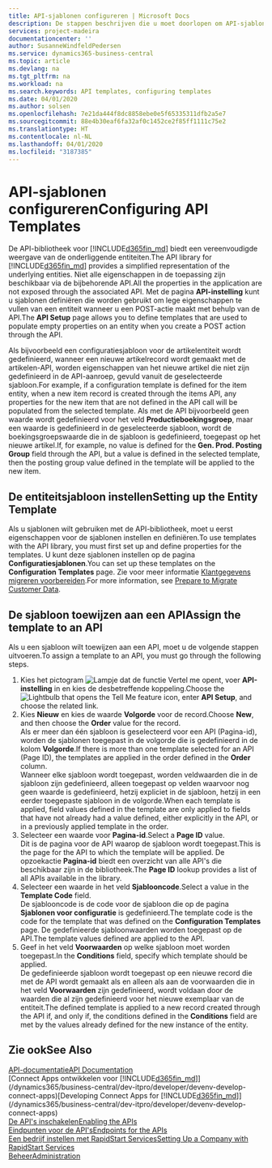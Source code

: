 ```yaml
---
title: API-sjablonen configureren | Microsoft Docs
description: De stappen beschrijven die u moet doorlopen om API-sjablonen te configureren voor Dynamics 365 Business Central.
services: project-madeira
documentationcenter: ''
author: SusanneWindfeldPedersen
ms.service: dynamics365-business-central
ms.topic: article
ms.devlang: na
ms.tgt_pltfrm: na
ms.workload: na
ms.search.keywords: API templates, configuring templates
ms.date: 04/01/2020
ms.author: solsen
ms.openlocfilehash: 7e21da444f8dc8858ebe0e5f65335311dfb2a5e7
ms.sourcegitcommit: 88e4b30eaf6fa32af0c1452ce2f85ff1111c75e2
ms.translationtype: HT
ms.contentlocale: nl-NL
ms.lasthandoff: 04/01/2020
ms.locfileid: "3187385"
---
```

# <a name="configuring-api-templates"></a><span data-ttu-id="b9636-103">API-sjablonen configureren</span><span class="sxs-lookup"><span data-stu-id="b9636-103">Configuring API Templates</span></span>
<span data-ttu-id="b9636-104">De API-bibliotheek voor [!INCLUDE[d365fin_md](includes/d365fin_md.md)] biedt een vereenvoudigde weergave van de onderliggende entiteiten.</span><span class="sxs-lookup"><span data-stu-id="b9636-104">The API library for [!INCLUDE[d365fin_md](includes/d365fin_md.md)] provides a simplified representation of the underlying entities.</span></span> <span data-ttu-id="b9636-105">Niet alle eigenschappen in de toepassing zijn beschikbaar via de bijbehorende API.</span><span class="sxs-lookup"><span data-stu-id="b9636-105">All the properties in the application are not exposed through the associated API.</span></span> <span data-ttu-id="b9636-106">Met de pagina **API-instelling** kunt u sjablonen definiëren die worden gebruikt om lege eigenschappen te vullen van een entiteit wanneer u een POST-actie maakt met behulp van de API.</span><span class="sxs-lookup"><span data-stu-id="b9636-106">The **API Setup** page allows you to define templates that are used to populate empty properties on an entity when you create a POST action through the API.</span></span> 

<span data-ttu-id="b9636-107">Als bijvoorbeeld een configuratiesjabloon voor de artikelentiteit wordt gedefinieerd, wanneer een nieuwe artikelrecord wordt gemaakt met de artikelen-API, worden eigenschappen van het nieuwe artikel die niet zijn gedefinieerd in de API-aanroep, gevuld vanuit de geselecteerde sjabloon.</span><span class="sxs-lookup"><span data-stu-id="b9636-107">For example, if a configuration template is defined for the item entity, when a new item record is created through the items API, any properties for the new item that are not defined in the API call will be populated from the selected template.</span></span> <span data-ttu-id="b9636-108">Als met de API bijvoorbeeld geen waarde wordt gedefinieerd voor het veld **Productieboekingsgroep**, maar een waarde is gedefinieerd in de geselecteerde sjabloon, wordt de boekingsgroepswaarde die in de sjabloon is gedefinieerd, toegepast op het nieuwe artikel.</span><span class="sxs-lookup"><span data-stu-id="b9636-108">If, for example, no value is defined for the **Gen. Prod. Posting Group** field through the API, but a value is defined in the selected template, then the posting group value defined in the template will be applied to the new item.</span></span> 

## <a name="setting-up-the-entity-template"></a><span data-ttu-id="b9636-109">De entiteitsjabloon instellen</span><span class="sxs-lookup"><span data-stu-id="b9636-109">Setting up the Entity Template</span></span>
<span data-ttu-id="b9636-110">Als u sjablonen wilt gebruiken met de API-bibliotheek, moet u eerst eigenschappen voor de sjablonen instellen en definiëren.</span><span class="sxs-lookup"><span data-stu-id="b9636-110">To use templates with the API library, you must first set up and define properties for the templates.</span></span> <span data-ttu-id="b9636-111">U kunt deze sjablonen instellen op de pagina **Configuratiesjablonen**.</span><span class="sxs-lookup"><span data-stu-id="b9636-111">You can set up these templates on the **Configuration Templates** page.</span></span> <span data-ttu-id="b9636-112">Zie voor meer informatie [Klantgegevens migreren voorbereiden](admin-use-templates-to-prepare-customer-data-for-migration.md).</span><span class="sxs-lookup"><span data-stu-id="b9636-112">For more information, see [Prepare to Migrate Customer Data](admin-use-templates-to-prepare-customer-data-for-migration.md).</span></span> 

## <a name="assign-the-template-to-an-api"></a><span data-ttu-id="b9636-113">De sjabloon toewijzen aan een API</span><span class="sxs-lookup"><span data-stu-id="b9636-113">Assign the template to an API</span></span>

<span data-ttu-id="b9636-114">Als u een sjabloon wilt toewijzen aan een API, moet u de volgende stappen uitvoeren.</span><span class="sxs-lookup"><span data-stu-id="b9636-114">To assign a template to an API, you must go through the following steps.</span></span>

1. <span data-ttu-id="b9636-115">Kies het pictogram ![Lampje dat de functie Vertel me opent](media/ui-search/search_small.png "Vertel me wat u wilt doen"), voer **API-instelling** in en kies de desbetreffende koppeling.</span><span class="sxs-lookup"><span data-stu-id="b9636-115">Choose the ![Lightbulb that opens the Tell Me feature](media/ui-search/search_small.png "Tell me what you want to do") icon, enter **API Setup**, and choose the related link.</span></span>
2. <span data-ttu-id="b9636-116">Kies **Nieuw** en kies de waarde **Volgorde** voor de record.</span><span class="sxs-lookup"><span data-stu-id="b9636-116">Choose **New**, and then choose the **Order** value for the record.</span></span>  
<span data-ttu-id="b9636-117">Als er meer dan één sjabloon is geselecteerd voor een API (Pagina-id), worden de sjablonen toegepast in de volgorde die is gedefinieerd in de kolom **Volgorde**.</span><span class="sxs-lookup"><span data-stu-id="b9636-117">If there is more than one template selected for an API (Page ID), the templates are applied in the order defined in the **Order** column.</span></span>   
<span data-ttu-id="b9636-118">Wanneer elke sjabloon wordt toegepast, worden veldwaarden die in de sjabloon zijn gedefinieerd, alleen toegepast op velden waarvoor nog geen waarde is gedefinieerd, hetzij expliciet in de sjabloon, hetzij in een eerder toegepaste sjabloon in de volgorde.</span><span class="sxs-lookup"><span data-stu-id="b9636-118">When each template is applied, field values defined in the template are only applied to fields that have not already had a value defined, either explicitly in the API, or in a previously applied template in the order.</span></span> 
3. <span data-ttu-id="b9636-119">Selecteer een waarde voor **Pagina-id**.</span><span class="sxs-lookup"><span data-stu-id="b9636-119">Select a **Page ID** value.</span></span>  
<span data-ttu-id="b9636-120">Dit is de pagina voor de API waarop de sjabloon wordt toegepast.</span><span class="sxs-lookup"><span data-stu-id="b9636-120">This is the page for the API to which the template will be applied.</span></span> <span data-ttu-id="b9636-121">De opzoekactie **Pagina-id** biedt een overzicht van alle API's die beschikbaar zijn in de bibliotheek.</span><span class="sxs-lookup"><span data-stu-id="b9636-121">The **Page ID** lookup provides a list of all APIs available in the library.</span></span>
4. <span data-ttu-id="b9636-122">Selecteer een waarde in het veld **Sjablooncode**.</span><span class="sxs-lookup"><span data-stu-id="b9636-122">Select a value in the **Template Code** field.</span></span>  
<span data-ttu-id="b9636-123">De sjablooncode is de code voor de sjabloon die op de pagina **Sjablonen voor configuratie** is gedefinieerd.</span><span class="sxs-lookup"><span data-stu-id="b9636-123">The template code is the code for the template that was defined on the **Configuration Templates** page.</span></span> <span data-ttu-id="b9636-124">De gedefinieerde sjabloonwaarden worden toegepast op de API.</span><span class="sxs-lookup"><span data-stu-id="b9636-124">The template values defined are applied to the API.</span></span> 
5. <span data-ttu-id="b9636-125">Geef in het veld **Voorwaarden** op welke sjabloon moet worden toegepast.</span><span class="sxs-lookup"><span data-stu-id="b9636-125">In the **Conditions** field, specify which template should be applied.</span></span>  
<span data-ttu-id="b9636-126">De gedefinieerde sjabloon wordt toegepast op een nieuwe record die met de API wordt gemaakt als en alleen als aan de voorwaarden die in het veld **Voorwaarden** zijn gedefinieerd, wordt voldaan door de waarden die al zijn gedefinieerd voor het nieuwe exemplaar van de entiteit.</span><span class="sxs-lookup"><span data-stu-id="b9636-126">The defined template is applied to a new record created through the API if, and only if, the conditions defined in the **Conditions** field are met by the values already defined for the new instance of the entity.</span></span>

## <a name="see-also"></a><span data-ttu-id="b9636-127">Zie ook</span><span class="sxs-lookup"><span data-stu-id="b9636-127">See Also</span></span>
[<span data-ttu-id="b9636-128">API-documentatie</span><span class="sxs-lookup"><span data-stu-id="b9636-128">API Documentation</span></span>](/dynamics-nav/fin-graph)  
<span data-ttu-id="b9636-129">[Connect Apps ontwikkelen voor [!INCLUDE[d365fin_md](includes/d365fin_md.md)]](/dynamics365/business-central/dev-itpro/developer/devenv-develop-connect-apps)</span><span class="sxs-lookup"><span data-stu-id="b9636-129">[Developing Connect Apps for [!INCLUDE[d365fin_md](includes/d365fin_md.md)]](/dynamics365/business-central/dev-itpro/developer/devenv-develop-connect-apps)</span></span>  
[<span data-ttu-id="b9636-130">De API's inschakelen</span><span class="sxs-lookup"><span data-stu-id="b9636-130">Enabling the APIs</span></span>](/dynamics-nav/enabling-apis-for-dynamics-nav)  
[<span data-ttu-id="b9636-131">Eindpunten voor de API's</span><span class="sxs-lookup"><span data-stu-id="b9636-131">Endpoints for the APIs</span></span>](/dynamics-nav/endpoints-apis-for-dynamics)  
[<span data-ttu-id="b9636-132">Een bedrijf instellen met RapidStart Services</span><span class="sxs-lookup"><span data-stu-id="b9636-132">Setting Up a Company with RapidStart Services</span></span>](admin-set-up-a-company-with-rapidstart.md)  
[<span data-ttu-id="b9636-133">Beheer</span><span class="sxs-lookup"><span data-stu-id="b9636-133">Administration</span></span>](admin-setup-and-administration.md)